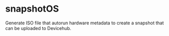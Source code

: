# snapshotOS
Generate ISO file that autorun hardware metadata to create a snapshot that can be uploaded to Devicehub.
